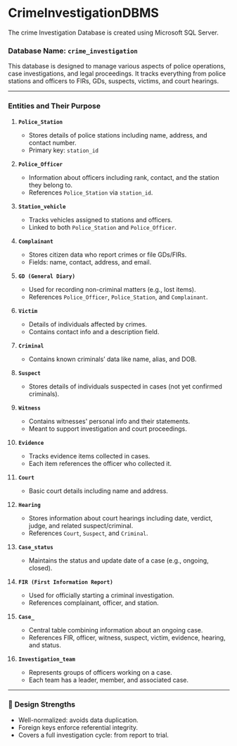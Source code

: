 # CrimeInvestigationDBMS
The crime Investigation Database is created using Microsoft SQL Server.


###  **Database Name: `crime_investigation`**

This database is designed to manage various aspects of police operations, case investigations, and legal proceedings. It tracks everything from police stations and officers to FIRs, GDs, suspects, victims, and court hearings.

---

###  **Entities and Their Purpose**

1. **`Police_Station`**

   * Stores details of police stations including name, address, and contact number.
   * Primary key: `station_id`

2. **`Police_Officer`**

   * Information about officers including rank, contact, and the station they belong to.
   * References `Police_Station` via `station_id`.

3. **`Station_vehicle`**

   * Tracks vehicles assigned to stations and officers.
   * Linked to both `Police_Station` and `Police_Officer`.

4. **`Complainant`**

   * Stores citizen data who report crimes or file GDs/FIRs.
   * Fields: name, contact, address, and email.

5. **`GD (General Diary)`**

   * Used for recording non-criminal matters (e.g., lost items).
   * References `Police_Officer`, `Police_Station`, and `Complainant`.

6. **`Victim`**

   * Details of individuals affected by crimes.
   * Contains contact info and a description field.

7. **`Criminal`**

   * Contains known criminals’ data like name, alias, and DOB.

8. **`Suspect`**

   * Stores details of individuals suspected in cases (not yet confirmed criminals).

9. **`Witness`**

   * Contains witnesses' personal info and their statements.
   * Meant to support investigation and court proceedings.

10. **`Evidence`**

    * Tracks evidence items collected in cases.
    * Each item references the officer who collected it.

11. **`Court`**

    * Basic court details including name and address.

12. **`Hearing`**

    * Stores information about court hearings including date, verdict, judge, and related suspect/criminal.
    * References `Court`, `Suspect`, and `Criminal`.

13. **`Case_status`**

    * Maintains the status and update date of a case (e.g., ongoing, closed).

14. **`FIR (First Information Report)`**

    * Used for officially starting a criminal investigation.
    * References complainant, officer, and station.

15. **`Case_`**

    * Central table combining information about an ongoing case.
    * References FIR, officer, witness, suspect, victim, evidence, hearing, and status.

16. **`Investigation_team`**

    * Represents groups of officers working on a case.
    * Each team has a leader, member, and associated case.

---



### 🧩 **Design Strengths**

* Well-normalized: avoids data duplication.
* Foreign keys enforce referential integrity.
* Covers a full investigation cycle: from report to trial.

